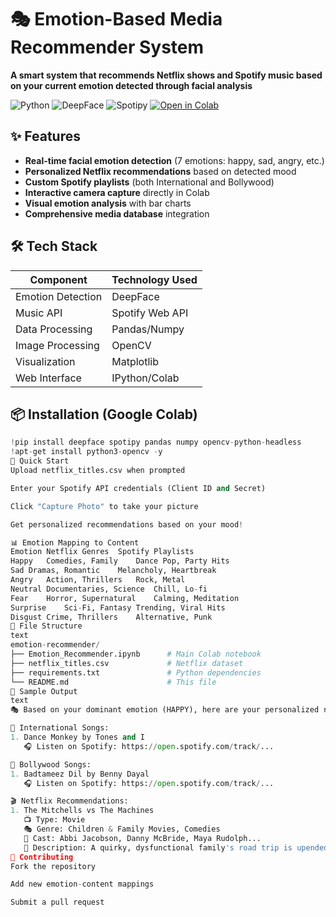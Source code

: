 # 🎭 Emotion-Based Media Recommender System

**A smart system that recommends Netflix shows and Spotify music based on your current emotion detected through facial analysis**

![Python](https://img.shields.io/badge/Python-3.8%2B-blue)
![DeepFace](https://img.shields.io/badge/DeepFace-0.0.79-orange)
![Spotipy](https://img.shields.io/badge/Spotipy-2.22.1-green)
[![Open in Colab](https://colab.research.google.com/assets/colab-badge.svg)](https://colab.research.google.com/github/yourusername/repo/blob/main/Emotion_Recommender.ipynb)

## ✨ Features

- **Real-time facial emotion detection** (7 emotions: happy, sad, angry, etc.)
- **Personalized Netflix recommendations** based on detected mood
- **Custom Spotify playlists** (both International and Bollywood)
- **Interactive camera capture** directly in Colab
- **Visual emotion analysis** with bar charts
- **Comprehensive media database** integration

## 🛠️ Tech Stack

| Component          | Technology Used |
|--------------------|-----------------|
| Emotion Detection  | DeepFace        |
| Music API          | Spotify Web API |
| Data Processing    | Pandas/Numpy    |
| Image Processing   | OpenCV          |
| Visualization      | Matplotlib      |
| Web Interface      | IPython/Colab   |

## 📦 Installation (Google Colab)

```python
!pip install deepface spotipy pandas numpy opencv-python-headless
!apt-get install python3-opencv -y
🚀 Quick Start
Upload netflix_titles.csv when prompted

Enter your Spotify API credentials (Client ID and Secret)

Click "Capture Photo" to take your picture

Get personalized recommendations based on your mood!

📊 Emotion Mapping to Content
Emotion	Netflix Genres	Spotify Playlists
Happy	Comedies, Family	Dance Pop, Party Hits
Sad	Dramas, Romantic	Melancholy, Heartbreak
Angry	Action, Thrillers	Rock, Metal
Neutral	Documentaries, Science	Chill, Lo-fi
Fear	Horror, Supernatural	Calming, Meditation
Surprise	Sci-Fi, Fantasy	Trending, Viral Hits
Disgust	Crime, Thrillers	Alternative, Punk
📂 File Structure
text
emotion-recommender/
├── Emotion_Recommender.ipynb      # Main Colab notebook
├── netflix_titles.csv             # Netflix dataset
├── requirements.txt               # Python dependencies
└── README.md                      # This file
🌟 Sample Output
text
🎭 Based on your dominant emotion (HAPPY), here are your personalized recommendations:

🎵 International Songs:
1. Dance Monkey by Tones and I
   🎧 Listen on Spotify: https://open.spotify.com/track/...

🎵 Bollywood Songs:
1. Badtameez Dil by Benny Dayal
   🎧 Listen on Spotify: https://open.spotify.com/track/...

🎬 Netflix Recommendations:
1. The Mitchells vs The Machines
   📺 Type: Movie
   🎭 Genre: Children & Family Movies, Comedies
   👥 Cast: Abbi Jacobson, Danny McBride, Maya Rudolph...
   📝 Description: A quirky, dysfunctional family's road trip is upended when...
🤝 Contributing
Fork the repository

Add new emotion-content mappings

Submit a pull request
